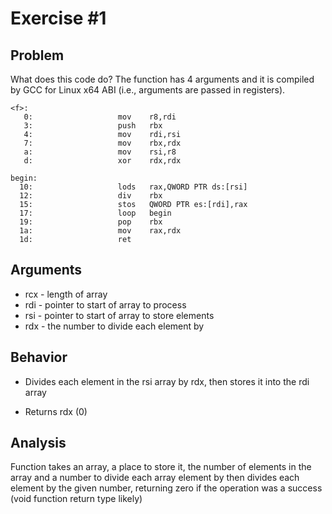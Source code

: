 # Exercise #1

## Problem

What does this code do? The function has 4 arguments and it is compiled by GCC for Linux x64 ABI (i.e., arguments are passed in registers).

```
<f>:
   0:                   mov    r8,rdi
   3:                   push   rbx
   4:                   mov    rdi,rsi
   7:                   mov    rbx,rdx
   a:                   mov    rsi,r8
   d:                   xor    rdx,rdx

begin:
  10:                   lods   rax,QWORD PTR ds:[rsi]
  12:                   div    rbx
  15:                   stos   QWORD PTR es:[rdi],rax
  17:                   loop   begin
  19:                   pop    rbx
  1a:                   mov    rax,rdx
  1d:                   ret
```

## Arguments

- rcx - length of array
- rdi - pointer to start of array to process
- rsi - pointer to start of array to store elements
- rdx - the number to divide each element by

## Behavior

- Divides each element in the rsi array by rdx, then stores it into the rdi array

- Returns rdx (0)

## Analysis

Function takes an array, a place to store it, the number of elements in the array and a number
to divide each array element by then divides each element by the given number, returning zero
if the operation was a success (void function return type likely)

